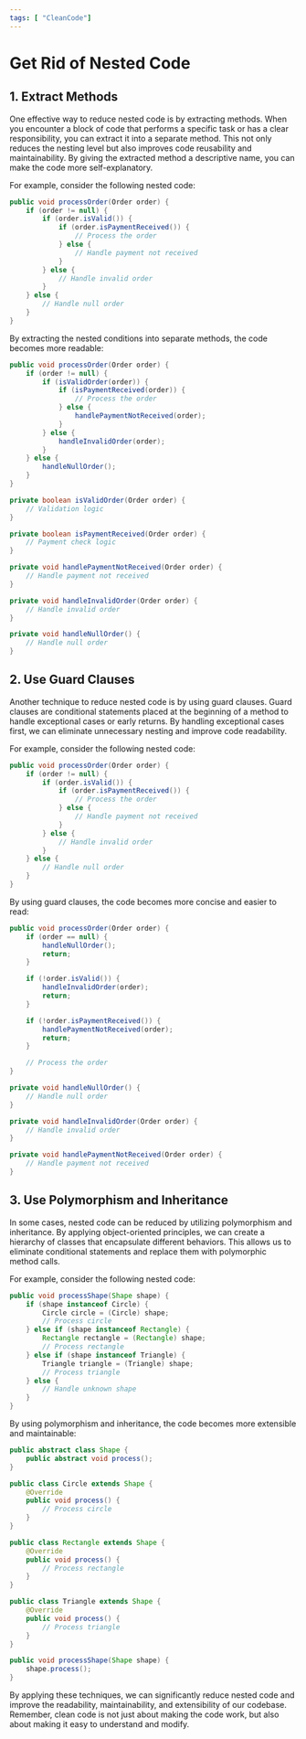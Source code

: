 ```yaml
---
tags: [ "CleanCode"]
---
```


# Get Rid of Nested Code

## 1. Extract Methods

One effective way to reduce nested code is by extracting methods. When you encounter a block of code that performs a specific task or has a clear responsibility, you can extract it into a separate method. This not only reduces the nesting level but also improves code reusability and maintainability. By giving the extracted method a descriptive name, you can make the code more self-explanatory.

For example, consider the following nested code:

```java
public void processOrder(Order order) {
    if (order != null) {
        if (order.isValid()) {
            if (order.isPaymentReceived()) {
                // Process the order
            } else {
                // Handle payment not received
            }
        } else {
            // Handle invalid order
        }
    } else {
        // Handle null order
    }
}
```
By extracting the nested conditions into separate methods, the code becomes more readable:

```java
public void processOrder(Order order) {
    if (order != null) {
        if (isValidOrder(order)) {
            if (isPaymentReceived(order)) {
                // Process the order
            } else {
                handlePaymentNotReceived(order);
            }
        } else {
            handleInvalidOrder(order);
        }
    } else {
        handleNullOrder();
    }
}

private boolean isValidOrder(Order order) {
    // Validation logic
}

private boolean isPaymentReceived(Order order) {
    // Payment check logic
}

private void handlePaymentNotReceived(Order order) {
    // Handle payment not received
}

private void handleInvalidOrder(Order order) {
    // Handle invalid order
}

private void handleNullOrder() {
    // Handle null order
}
```

## 2. Use Guard Clauses

Another technique to reduce nested code is by using guard clauses. Guard clauses are conditional statements placed at the beginning of a method to handle exceptional cases or early returns. By handling exceptional cases first, we can eliminate unnecessary nesting and improve code readability.

For example, consider the following nested code:

```java
public void processOrder(Order order) {
    if (order != null) {
        if (order.isValid()) {
            if (order.isPaymentReceived()) {
                // Process the order
            } else {
                // Handle payment not received
            }
        } else {
            // Handle invalid order
        }
    } else {
        // Handle null order
    }
}
```

By using guard clauses, the code becomes more concise and easier to read:

```java
public void processOrder(Order order) {
    if (order == null) {
        handleNullOrder();
        return;
    }

    if (!order.isValid()) {
        handleInvalidOrder(order);
        return;
    }

    if (!order.isPaymentReceived()) {
        handlePaymentNotReceived(order);
        return;
    }

    // Process the order
}

private void handleNullOrder() {
    // Handle null order
}

private void handleInvalidOrder(Order order) {
    // Handle invalid order
}

private void handlePaymentNotReceived(Order order) {
    // Handle payment not received
}
```

## 3. Use Polymorphism and Inheritance

In some cases, nested code can be reduced by utilizing polymorphism and inheritance. By applying object-oriented principles, we can create a hierarchy of classes that encapsulate different behaviors. This allows us to eliminate conditional statements and replace them with polymorphic method calls.

For example, consider the following nested code:

```java
public void processShape(Shape shape) {
    if (shape instanceof Circle) {
        Circle circle = (Circle) shape;
        // Process circle
    } else if (shape instanceof Rectangle) {
        Rectangle rectangle = (Rectangle) shape;
        // Process rectangle
    } else if (shape instanceof Triangle) {
        Triangle triangle = (Triangle) shape;
        // Process triangle
    } else {
        // Handle unknown shape
    }
}
```

By using polymorphism and inheritance, the code becomes more extensible and maintainable:

```java
public abstract class Shape {
    public abstract void process();
}

public class Circle extends Shape {
    @Override
    public void process() {
        // Process circle
    }
}

public class Rectangle extends Shape {
    @Override
    public void process() {
        // Process rectangle
    }
}

public class Triangle extends Shape {
    @Override
    public void process() {
        // Process triangle
    }
}

public void processShape(Shape shape) {
    shape.process();
}
```

By applying these techniques, we can significantly reduce nested code and improve the readability, maintainability, and extensibility of our codebase. Remember, clean code is not just about making the code work, but also about making it easy to understand and modify.